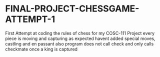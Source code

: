 # FINAL-PROJECT-CHESSGAME-ATTEMPT-1
First Attempt at coding the rules of chess for my COSC-111 Project
every piece is moving and capturing as expected
havent added special moves, castling and en passant also program does not call check and only calls checkmate once a king is captured
